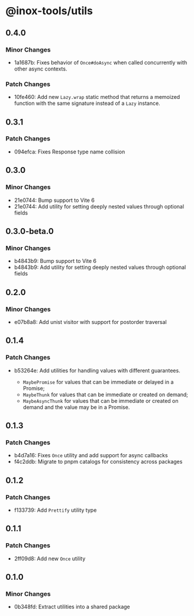 # @inox-tools/utils

## 0.4.0

### Minor Changes

- 1a1687b: Fixes behavior of `Once#doAsync` when called concurrently with other async contexts.

### Patch Changes

- 10fe460: Add new `Lazy.wrap` static method that returns a memoized function with the same signature instead of a `Lazy` instance.

## 0.3.1

### Patch Changes

- 094efca: Fixes Response type name collision

## 0.3.0

### Minor Changes

- 21e0744: Bump support to Vite 6
- 21e0744: Add utility for setting deeply nested values through optional fields

## 0.3.0-beta.0

### Minor Changes

- b4843b9: Bump support to Vite 6
- b4843b9: Add utility for setting deeply nested values through optional fields

## 0.2.0

### Minor Changes

- e07b8a8: Add unist visitor with support for postorder traversal

## 0.1.4

### Patch Changes

- b53264e: Add utilities for handling values with different guarantees.

  - `MaybePromise` for values that can be immediate or delayed in a Promise;
  - `MaybeThunk` for values that can be immediate or created on demand;
  - `MaybeAsyncThunk` for values that can be immediate or created on demand and the value may be in a Promise.

## 0.1.3

### Patch Changes

- b4d7a16: Fixes `Once` utility and add support for async callbacks
- f4c2ddb: Migrate to pnpm catalogs for consistency across packages

## 0.1.2

### Patch Changes

- f133739: Add `Prettify` utility type

## 0.1.1

### Patch Changes

- 2ff09d8: Add new `Once` utility

## 0.1.0

### Minor Changes

- 0b348fd: Extract utilities into a shared package
